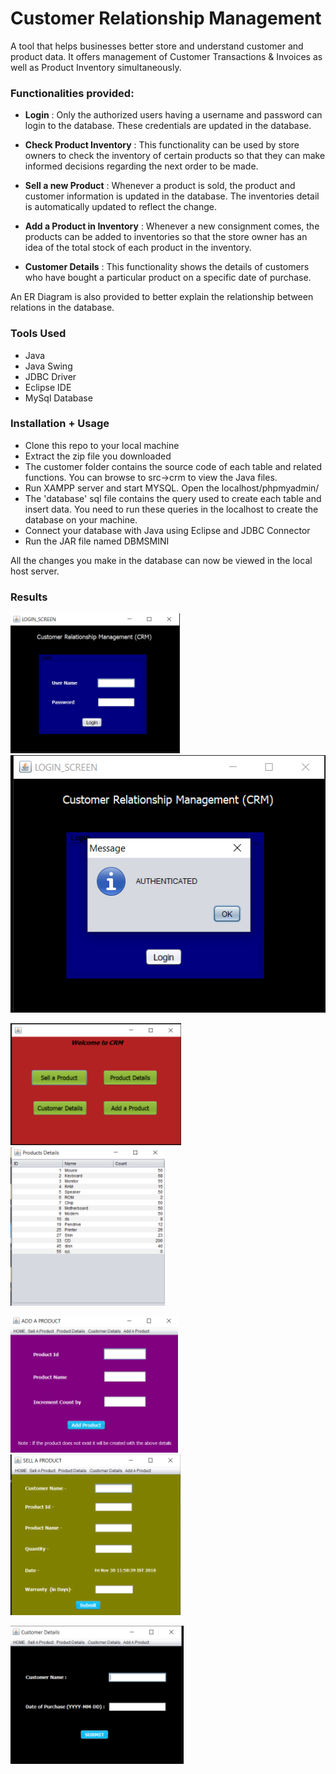 Customer Relationship Management
============================================

A tool that helps businesses better store and understand customer and product data. It offers management of Customer Transactions & Invoices as well as Product Inventory simultaneously. 

### Functionalities provided: 

- **Login** : Only the authorized users having a username and password can login to the database. These credentials are updated in the database.

- **Check Product Inventory** : This functionality can be used by store owners to check the inventory of certain products so that they can make informed decisions regarding the next order to be made.

- **Sell a new Product** : Whenever a product is sold, the product and customer information is updated in the database. The inventories detail is automatically updated to reflect the change.

- **Add a Product in Inventory** : Whenever a new consignment comes, the products can be added to inventories so that the store owner has an idea of the total stock of each product in the inventory.

- **Customer Details** : This functionality shows the details of customers who have bought a particular product on a specific date of purchase.

An ER Diagram is also provided to better explain the relationship between relations in the database.

### Tools Used
- Java 
- Java Swing
- JDBC Driver
- Eclipse IDE
- MySql Database


### Installation + Usage

- Clone this repo to your local machine
- Extract the zip file you downloaded
- The customer folder contains the source code of each table and related functions. You can browse to src->crm to view the Java files.
- Run XAMPP server and start MYSQL. Open the localhost/phpmyadmin/
- The 'database' sql file contains the query used to create each table and insert data. You need to run these queries in the localhost to create the database on your machine.
- Connect your database with Java using Eclipse and JDBC Connector
- Run the JAR file named DBMSMINI

All the changes you make in the database can now be viewed in the local host server.


### Results
![login](results/login.png)
![Authenticated](results/login_success.png)

![Home Menu](results/home.png)
![Product Details](results/product_details.png)

![Add a Product](results/add_product.png)
![Sell a Product](results/sell_product.png)

![Customer Details](results/customer_details.png)

